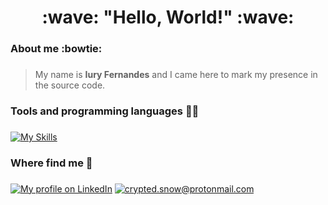 <h1 align="center"> :wave: "Hello, World!" :wave: </h1>

### About me :bowtie: <h3>
> My name is **Iury Fernandes** and I came here to mark my presence in the source code.
>
 
### Tools and programming languages  :man_technologist: <h3>
[![My Skills](https://skillicons.dev/icons?i=bootstrap,docker,git,java,kubernetes,laravel,mongodb,mysql,php,postgresql,python,spring)](https://skillicons.dev)

### Where find me :pushpin: <h3>
<div>
   <a href="https://www.linkedin.com/in/crypted-snow/" target="_blank"><img src="https://img.shields.io/badge/-LinkedIn-%230077B5?style=for-the-badge&logo=linkedin&logoColor=white" target="_blank" title="My profile on LinkedIn"></a>
   <a href = "mailto:crypted.snow@protonmail.com"><img src="https://img.shields.io/badge/ProtonMail-8B89CC?style=for-the-badge&logo=protonmail&logoColor=white" target="_blank" title="crypted.snow@protonmail.com"></a>
